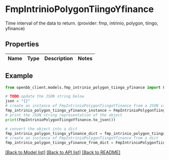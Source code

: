 # FmpIntrinioPolygonTiingoYfinance

Time interval of the data to return. (provider: fmp, intrinio, polygon, tiingo, yfinance)

## Properties

Name | Type | Description | Notes
------------ | ------------- | ------------- | -------------

## Example

```python
from openbb_client.models.fmp_intrinio_polygon_tiingo_yfinance import FmpIntrinioPolygonTiingoYfinance

# TODO update the JSON string below
json = "{}"
# create an instance of FmpIntrinioPolygonTiingoYfinance from a JSON string
fmp_intrinio_polygon_tiingo_yfinance_instance = FmpIntrinioPolygonTiingoYfinance.from_json(json)
# print the JSON string representation of the object
print(FmpIntrinioPolygonTiingoYfinance.to_json())

# convert the object into a dict
fmp_intrinio_polygon_tiingo_yfinance_dict = fmp_intrinio_polygon_tiingo_yfinance_instance.to_dict()
# create an instance of FmpIntrinioPolygonTiingoYfinance from a dict
fmp_intrinio_polygon_tiingo_yfinance_from_dict = FmpIntrinioPolygonTiingoYfinance.from_dict(fmp_intrinio_polygon_tiingo_yfinance_dict)
```
[[Back to Model list]](../README.md#documentation-for-models) [[Back to API list]](../README.md#documentation-for-api-endpoints) [[Back to README]](../README.md)


